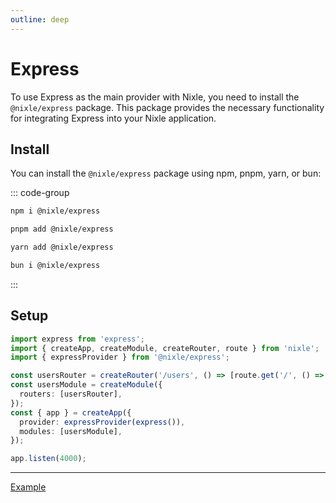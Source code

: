 ```yaml
---
outline: deep
---
```


# Express

To use Express as the main provider with Nixle, you need to install the `@nixle/express` package. This package provides the necessary functionality for integrating Express into your Nixle application.

## Install

You can install the `@nixle/express` package using npm, pnpm, yarn, or bun:

::: code-group

```sh [npm]
npm i @nixle/express
```

```sh [pnpm]
pnpm add @nixle/express
```

```sh [yarn]
yarn add @nixle/express
```

```sh [bun]
bun i @nixle/express
```

:::

## Setup

```ts
import express from 'express';
import { createApp, createModule, createRouter, route } from 'nixle';
import { expressProvider } from '@nixle/express';

const usersRouter = createRouter('/users', () => [route.get('/', () => 'Hello Express!')]);
const usersModule = createModule({
  routers: [usersRouter],
});
const { app } = createApp({
  provider: expressProvider(express()),
  modules: [usersModule],
});

app.listen(4000);
```

---

[Example](https://github.com/letstri/nixle/blob/main/examples/express/index.mjs)
